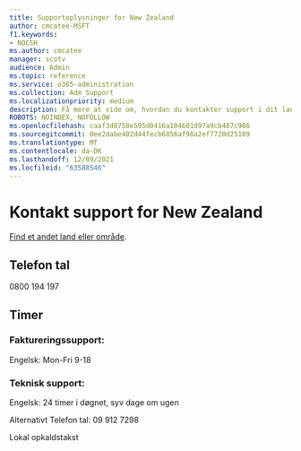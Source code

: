 ```yaml
---
title: Supportoplysninger for New Zealand
author: cmcatee-MSFT
f1.keywords:
- NOCSH
ms.author: cmcatee
manager: scotv
audience: Admin
ms.topic: reference
ms.service: o365-administration
ms.collection: Adm_Support
ms.localizationpriority: medium
description: Få mere at vide om, hvordan du kontakter support i dit land eller område.
ROBOTS: NOINDEX, NOFOLLOW
ms.openlocfilehash: caaf3d0758e595d0416a104601d97a9cb487c986
ms.sourcegitcommit: 0ee2dabe402d44fecb6856af98a2ef7720d25189
ms.translationtype: MT
ms.contentlocale: da-DK
ms.lasthandoff: 12/09/2021
ms.locfileid: "63588546"
---
```

# <a name="contact-support-for-new-zealand"></a>Kontakt support for New Zealand

[Find et andet land eller område](../get-help-support.md).

## <a name="phone-number"></a>Telefon tal
0800 194 197

## <a name="hours"></a>Timer
### <a name="billing-support"></a>Faktureringssupport:

Engelsk: Mon-Fri 9-18

### <a name="technical-support"></a>Teknisk support:

Engelsk: 24 timer i døgnet, syv dage om ugen

Alternativt Telefon tal: 09 912 7298

Lokal opkaldstakst
